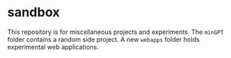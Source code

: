 # sandbox

This repository is for miscellaneous projects and experiments.
The `minGPT` folder contains a random side project.
A new `webapps` folder holds experimental web applications.
